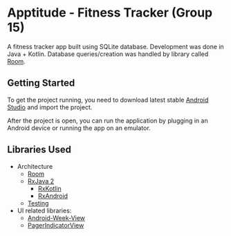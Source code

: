 # Apptitude - Fitness Tracker (Group 15)

A fitness tracker app built using SQLite database. Development was done in Java + Kotlin. Database queries/creation was handled by library called [Room](https://developer.android.com/topic/libraries/architecture/room).

## Getting Started

To get the project running, you need to download latest stable [Android Studio](https://developer.android.com/studio/) and import the project.

After the project is open, you can run the application by plugging in an Android device or running the app on an emulator.

## Libraries Used

* Architecture
  * [Room](https://developer.android.com/topic/libraries/architecture/room)
  * [RxJava 2](https://github.com/ReactiveX/RxJava)
    * [RxKotlin](https://github.com/ReactiveX/RxKotlin)
    * [RxAndroid](https://github.com/ReactiveX/RxAndroid)
  * [Testing](https://developer.android.com/training/testing/)
* UI related libraries:
  * [Android-Week-View](https://github.com/thellmund/Android-Week-View)
  * [PagerIndicatorView](https://github.com/romandanylyk/PageIndicatorView)
